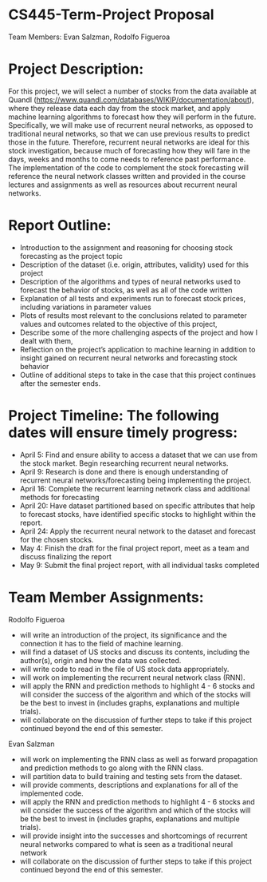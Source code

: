 # CS445-Term-Project Proposal

Team Members:  Evan Salzman, Rodolfo Figueroa

# Project Description:  
For this project, we will select a number of stocks from the data available at Quandl (https://www.quandl.com/databases/WIKIP/documentation/about), where they release data each day from the stock market, and apply machine learning algorithms to forecast how they will perform in the future.  Specifically, we will make use of recurrent neural networks, as opposed to traditional neural networks, so that we can use previous results to predict those in the future.  Therefore, recurrent neural networks are ideal for this stock investigation, because much of forecasting how they will fare in the days, weeks and months to come needs to reference past performance.  The implementation of the code to complement the stock forecasting will reference the neural network classes written and provided in the course lectures and assignments as well as resources about recurrent neural networks.

# Report Outline:
* Introduction to the assignment and reasoning for choosing stock forecasting as the project topic
* Description of the dataset (i.e. origin, attributes, validity) used for this project
* Description of the algorithms and types of neural networks used to forecast the behavior of stocks, as well as all of the code written
* Explanation of all tests and experiments run to forecast stock prices, including variations in parameter values
* Plots of results most relevant to the conclusions related to parameter values and outcomes related to the objective of this project,
* Describe some of the more challenging aspects of the project and how I dealt with them, 
* Reflection on the project’s application to machine learning in addition to insight gained on recurrent neural networks and forecasting stock behavior
* Outline of additional steps to take in the case that this project continues after the semester ends.

# Project Timeline: The following dates will ensure timely progress:
* April 5: Find and ensure ability to access a dataset that we can use from the stock market.  Begin researching recurrent neural networks.
* April 9: Research is done and there is enough understanding of recurrent neural networks/forecasting being implementing the project.
* April 16: Complete the recurrent learning network class and additional methods for forecasting
* April 20: Have dataset partitioned based on specific attributes that help to forecast stocks, have identified specific stocks to highlight within the report. 
* April 24: Apply the recurrent neural network to the dataset and forecast for the chosen stocks.
* May 4: Finish the draft for the final project report, meet as a team and discuss finalizing the report
* May 9: Submit the final project report, with all individual tasks completed

# Team Member Assignments: 

Rodolfo Figueroa
* will write an introduction of the project, its significance and the connection it has to the field of machine learning.
* will find a dataset of US stocks and discuss its contents, including the author(s), origin and how the data was collected.
* will write code to read in the file of US stock data appropriately.
* will work on implementing the recurrent neural network class (RNN). 
* will apply the RNN and prediction methods to highlight 4 - 6 stocks and will consider the success of the algorithm and which of the stocks will be the best to invest in (includes graphs, explanations and multiple trials). 
* will collaborate on the discussion of further steps to take if this project continued beyond the end of this semester.

Evan Salzman
* will work on implementing the RNN class as well as forward propagation and prediction methods to go along with the RNN class.
* will partition data to build training and testing sets from the dataset.
* will provide comments, descriptions and explanations for all of the implemented code.
* will apply the RNN and prediction methods to highlight 4 - 6 stocks and will consider the success of the algorithm and which of the stocks will be the best to invest in (includes graphs, explanations and multiple trials).
* will provide insight into the successes and shortcomings of recurrent neural networks compared to what is seen as a traditional neural network
* will collaborate on the discussion of further steps to take if this project continued beyond the end of this semester.

